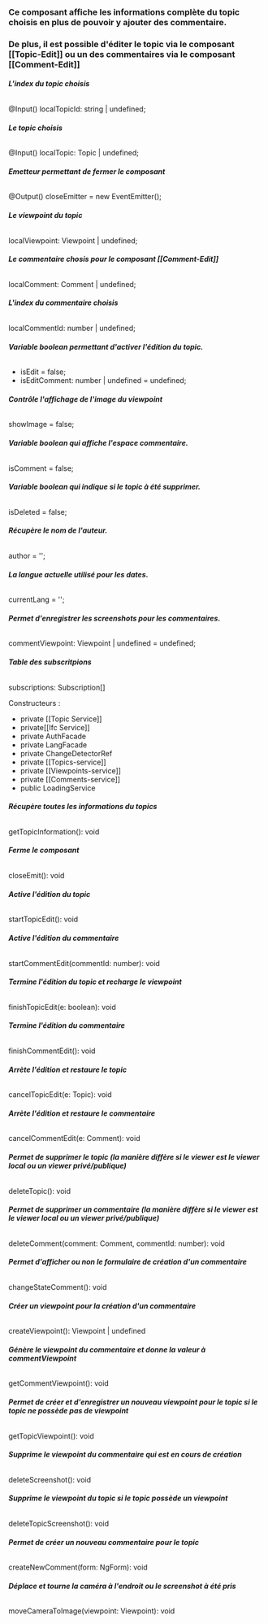 ### Ce composant affiche les informations complète du topic choisis en plus de pouvoir y ajouter des commentaire.
### De plus, il est possible d'éditer le topic via le composant [[Topic-Edit]] ou un des commentaires via le composant [[Comment-Edit]]


###### **L'index du topic choisis**
@Input() localTopicId: string | undefined;

###### **Le topic choisis**
@Input() localTopic: Topic | undefined;

###### **Emetteur permettant de fermer le composant**
@Output() closeEmitter = new EventEmitter</boolean>();

  
###### **Le viewpoint du topic**
localViewpoint: Viewpoint | undefined;

###### **Le commentaire chosis pour le composant [[Comment-Edit]]**
localComment: Comment | undefined;

###### **L'index du commentaire choisis**
localCommentId: number | undefined;

  

###### **Variable boolean permettant d'activer l'édition du topic.**
- isEdit = false;
- isEditComment: number | undefined = undefined;

###### **Contrôle l'affichage de l'image du viewpoint**
showImage = false;

###### **Variable boolean qui affiche l'espace commentaire.**
isComment = false;

###### **Variable boolean qui indique si le topic à été supprimer.**
isDeleted = false;

###### **Récupère le nom de l'auteur.**
author = '';

###### **La langue actuelle utilisé pour les dates.**
currentLang = '';

###### **Permet d'enregistrer les screenshots pour les commentaires.**
commentViewpoint: Viewpoint | undefined = undefined;

###### **Table des subscritpions**
subscriptions: Subscription[]


Constructeurs :
- private [[Topic Service]]
- private[[Ifc Service]]
- private AuthFacade
- private LangFacade
- private ChangeDetectorRef
- private [[Topics-service]]
- private [[Viewpoints-service]]
- private [[Comments-service]]
- public LoadingService


###### **Récupère toutes les informations du topics**
getTopicInformation(): void

###### **Ferme le composant**
closeEmit(): void

###### **Active l'édition du topic**
startTopicEdit(): void

###### **Active l'édition du commentaire**
startCommentEdit(commentId: number): void

###### **Termine l'édition du topic et recharge le viewpoint**
finishTopicEdit(e: boolean): void

###### **Termine l'édition du commentaire**
finishCommentEdit(): void

###### **Arrète l'édition et restaure le topic**
cancelTopicEdit(e: Topic): void

###### **Arrète l'édition et restaure le commentaire**
cancelCommentEdit(e: Comment): void

###### **Permet de supprimer le topic (la manière diffère si le viewer est le viewer local ou un viewer privé/publique)**
deleteTopic(): void

###### **Permet de supprimer un commentaire (la manière diffère si le viewer est le viewer local ou un viewer privé/publique)**
deleteComment(comment: Comment, commentId: number): void

###### **Permet d'afficher ou non le formulaire de création d'un commentaire**
changeStateComment(): void

###### **Créer un viewpoint pour la création d'un commentaire**
createViewpoint(): Viewpoint | undefined

###### **Génère le viewpoint du commentaire et donne la valeur à commentViewpoint**
getCommentViewpoint(): void

###### **Permet de créer et d'enregistrer un nouveau viewpoint pour le topic si le topic ne possède pas de viewpoint**
getTopicViewpoint(): void

###### **Supprime le viewpoint du commentaire qui est en cours de création**
deleteScreenshot(): void

###### **Supprime le viewpoint du topic si le topic possède un viewpoint**
deleteTopicScreenshot(): void

###### **Permet de créer un nouveau commentaire pour le topic**
createNewComment(form: NgForm): void

###### **Déplace et tourne la caméra à l'endroit ou le screenshot à été pris**
moveCameraToImage(viewpoint: Viewpoint): void